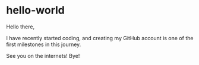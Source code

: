 # hello-world
Hello there,

I have recently started coding, and creating my GitHub account is one of the first milestones in this journey.

See you on the internets!
Bye!
